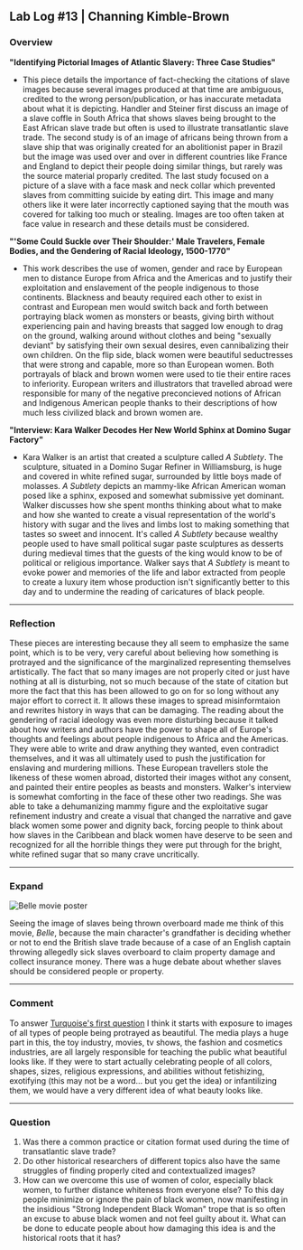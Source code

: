 ## Lab Log #13 | Channing Kimble-Brown

### Overview

**"Identifying Pictorial Images of Atlantic Slavery: Three Case Studies"**

* This piece details the importance of fact-checking the citations of slave images because several images produced at that time are ambiguous, credited to the wrong person/publication, or has inaccurate metadata about what it is depicting. Handler and Steiner first discuss an image of a slave coffle in South Africa that shows slaves being brought to the East African slave trade but often is used to illustrate transatlantic slave trade. The second study is of an image of africans being thrown from a slave ship that was originally created for an abolitionist paper in Brazil but the image was used over and over in different countries like France and England to depict their people doing similar things, but rarely was the source material proparly credited. The last study focused on a picture of a slave with a face mask and neck collar which prevented slaves from committing suicide by eating dirt. This image and many others like it were later incorrectly captioned saying that the mouth was covered for talking too much or stealing. Images are too often taken at face value in research and these details must be considered.

**"'Some Could Suckle over Their Shoulder:' Male Travelers, Female Bodies, and the Gendering of Racial Ideology, 1500-1770"**

* This work describes the use of women, gender and race by European men to distance Europe from Africa and the Americas and to justify their exploitation and enslavement of the people indigenous to those continents. Blackness and beauty required each other to exist in contrast and European men would switch back and forth between portraying black women as monsters or beasts, giving birth without experiencing pain and having breasts that sagged low enough to drag on the ground, walking around without clothes and being "sexually deviant" by satisfying their own sexual desires, even cannibalizing their own children. On the flip side, black women were beautiful seductresses that were strong and capable, more so than European women. Both portrayals of black and brown women were used to tie their entire races to inferiority. European writers and illustrators that travelled abroad were responsible for many of the negative preconcieved notions of African and Indigenous American people thanks to their descriptions of how much less civilized black and brown women are.

**"Interview: Kara Walker Decodes Her New World Sphinx at Domino Sugar Factory"**

* Kara Walker is an artist that created a sculpture called _A Subtlety_. The sculpture, situated in a Domino Sugar Refiner in Williamsburg, is huge and covered in white refined sugar, surrounded by little boys made of molasses. _A Subtlety_ depicts an mammy-like African American woman posed like a sphinx, exposed and somewhat submissive yet dominant. Walker discusses how she spent months thinking about what to make and how she wanted to create a visual representation of the world's history with sugar and the lives and limbs lost to making something that tastes so sweet and innocent. It's called _A Subtlety_ because wealthy people used to have small political sugar paste sculptures as desserts during medieval times that the guests of the king would know to be of political or religious importance. Walker says that _A Subtlety_ is meant to evoke power and memories of the life and labor extracted from people to create a luxury item whose production isn't significantly better to this day and to undermine the reading of caricatures of black people.

---
### Reflection

These pieces are interesting because they all seem to emphasize the same point, which is to be very, very careful about believing how something is protrayed and the significance of the marginalized representing themselves artistically. The fact that so many images are not properly cited or just have nothing at all is disturbing, not so much because of the state of citation but more the fact that this has been allowed to go on for so long without any major effort to correct it. It allows these images to spread misinformtaion and rewrites history in ways that can be damaging. The reading about the gendering of racial ideology was even more disturbing because it talked about how writers and authors have the power to shape all of Europe's thoughts and feelings about people indigenous to Africa and the Americas. They were able to write and draw anything they wanted, even contradict themselves, and it was all ultimately used to push the justification for enslaving and murdering millions. These European travellers stole the likeness of these women abroad, distorted their images withot any consent, and painted their entire peoples as beasts and monsters. Walker's interview is somewhat comforting in the face of these other two readings. She was able to take a dehumanizing mammy figure and the exploitative sugar refinement industry and create a visual that changed the narrative and gave black women some power and dignity back, forcing people to think about how slaves in the Caribbean and black women have deserve to be seen and recognized for all the horrible things they were put through for the bright, white refined sugar that so many crave uncritically.

---
### Expand

![Belle movie poster](https://resizing.flixster.com/xwastutuEh9iYDC7e_87wSyIApE=/206x305/v1.bTsxMTE4MDA4NztqOzE3MzY0OzEyMDA7ODAwOzEyMDA)

Seeing the image of slaves being thrown overboard made me think of this movie, _Belle_, because the main character's grandfather is deciding whether or not to end the British slave trade because of a case of an English captain throwing allegedly sick slaves overboard to claim property damage and collect insurance money. There was a huge debate about whether slaves should be considered people or property.

---
### Comment

To answer [Turquoise's first question](https://github.com/turquoisebaker/blkcodestudies/blob/dae20c36593de0ce7f4a092b4e6283fdf843983d/lab_logs/week9/turquoisebaker_LL13.md) I think it starts with exposure to images of all types of people being protrayed as beautiful. The media plays a huge part in this, the toy industry, movies, tv shows, the fashion and cosmetics industries, are all largely responsible for teaching the public what beautiful looks like. If they were to start actually celebrating people of all colors, shapes, sizes, religious expressions, and abilities without fetishizing, exotifying (this may not be a word... but you get the idea) or infantilizing them, we would have a very different idea of what beauty looks like. 

---
### Question
1. Was there a common practice or citation format used during the time of transatlantic slave trade? 
2. Do other historical researchers of different topics also have the same struggles of finding properly cited and contextualized images?
3. How can we overcome this use of women of color, especially black women, to further distance whiteness from everyone else? To this day people minimize or ignore the pain of black women, now manifesting in the insidious "Strong Independent Black Woman" trope that is so often an excuse to abuse black women and not feel guilty about it. What can be done to educate people about how damaging this idea is and the historical roots that it has?
